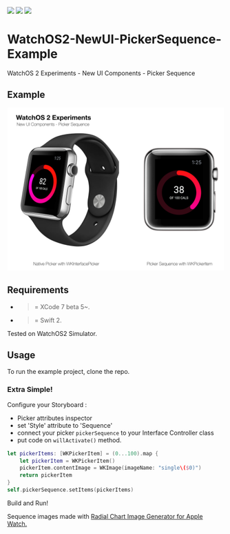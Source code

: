 ![](https://img.shields.io/badge/build-pass-brightgreen.svg?style=flat-square)
![](https://img.shields.io/badge/platform-WatchOS2-ff69b4.svg?style=flat-square)
![](https://img.shields.io/badge/Require-XCode7-lightgrey.svg?style=flat-square)


# WatchOS2-NewUI-PickerSequence-Example
WatchOS 2 Experiments - New UI Components - Picker Sequence

## Example

![](https://raw.githubusercontent.com/Sweefties/WatchOS2-NewUI-PickerSequence-Example/master/source/Apple_Watch_template-PickerSequence.jpg)

## Requirements

- >= XCode 7 beta 5~.
- >= Swift 2.

Tested on WatchOS2 Simulator.

## Usage

To run the example project, clone the repo.

### Extra Simple!

Configure your Storyboard :
  - Picker attributes inspector
  - set 'Style' attribute to 'Sequence'
  - connect your picker `pickerSequence` to your Interface Controller class
  - put code on ``willActivate()`` method.
  
```swift
let pickerItems: [WKPickerItem] = (0...100).map {
    let pickerItem = WKPickerItem()
    pickerItem.contentImage = WKImage(imageName: "single\($0)")
    return pickerItem
}
self.pickerSequence.setItems(pickerItems)
```

Build and Run!


Sequence images made with [Radial Chart Image Generator for Apple Watch.](http://hmaidasani.github.io/RadialChartImageGenerator/)
